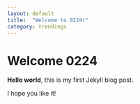 ```yaml
---
layout: default
title:  "Welcome to 0224!"
category: trendings
---
```


# Welcome 0224

**Hello world**, this is my first Jekyll blog post.

I hope you like it!